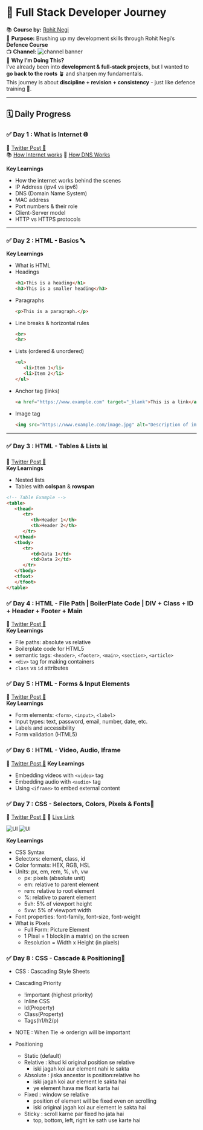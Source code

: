 # 🚀 Full Stack Developer Journey  

📚 **Course by:** [Rohit Negi](https://www.youtube.com/watch?v=1pcikNlDB-4&list=PLQEaRBV9gAFsistSzOgnD4cWgFGRVda4X)  
🎯 **Purpose:** Brushing up my development skills through Rohit Negi’s **Defence Course**  
📺 **Channel:** ![channel banner](/images/image.png)  
🏹 **Why I’m Doing This?**  
I’ve already been into **development & full-stack projects**, but I wanted to **go back to the roots** 🪴 and sharpen my fundamentals.  
This journey is about **discipline + revision + consistency** - just like defence training 💪.

---

## 🗓️ Daily Progress  

### ✅ Day 1 : What is Internet 🌐  
🔗 [Twitter Post 👀](https://x.com/gauravkmaurya09/status/1962591963267641634)  
📚 [How Internet works](https://medium.com/@gauravkmaurya09/how-the-internet-works-a-beginner-friendly-explanation-be334e320aac)
🏹 [How DNS Works](https://medium.com/@gauravkmaurya09/how-dns-works-the-journey-from-a-name-to-an-ip-address-59a59c3a4aab)

**Key Learnings**  
- How the internet works behind the scenes  
- IP Address (ipv4 vs ipv6)  
- DNS (Domain Name System)  
- MAC address  
- Port numbers & their role  
- Client-Server model  
- HTTP vs HTTPS protocols  

---

### ✅ Day 2 : HTML - Basics 🔤  


**Key Learnings**  
- What is HTML
- Headings  
   ```html
   <h1>This is a heading</h1>
   <h3>This is a smaller heading</h3>
   ```  
- Paragraphs  
   ```html
   <p>This is a paragraph.</p>
   ```  
- Line breaks & horizontal rules  
   ```html
   <br>  
   <hr>  
   ```  
- Lists (ordered & unordered)  
   ```html
   <ul>
      <li>Item 1</li>
      <li>Item 2</li>
   </ul>
   ```  
- Anchor tag (links)  
   ```html
   <a href="https://www.example.com" target="_blank">This is a link</a>
   ```  
- Image tag  
   ```html
   <img src="https://www.example.com/image.jpg" alt="Description of image">
   ```  

---

### ✅ Day 3 : HTML - Tables & Lists 📊  
🔗 [Twitter Post 👀](https://x.com/gauravkmaurya09/status/1963245214463590851)  
**Key Learnings**  
- Nested lists  
- Tables with **colspan** & **rowspan**  
```html
<!-- Table Example -->
<table>
   <thead>
      <tr>
         <th>Header 1</th>
         <th>Header 2</th>
      </tr>
   </thead>
   <tbody>
      <tr>
         <td>Data 1</td>
         <td>Data 2</td>
      </tr>
   </tbody>
   <tfoot>
   </tfoot>
</table>
```


### ✅ Day 4 : HTML - File Path | BoilerPlate Code | DIV + Class + ID + Header + Footer + Main  
🔗 [Twitter Post 👀](https://x.com/gauravkmaurya09/status/1963595689025224831)  
**Key Learnings**  
- File paths: absolute vs relative  
- Boilerplate code for HTML5
- semantic tags: `<header>`, `<footer>`, `<main>`, `<section>`, `<article>`
- `<div>` tag for making containers
- `class` vs `id` attributes


### ✅ Day 5 : HTML - Forms & Input Elements  
🔗 [Twitter Post 👀](https://x.com/gauravkmaurya09/status/1963973138128998714)  
**Key Learnings**  
- Form elements: `<form>`, `<input>`, `<label>`
- Input types: text, password, email, number, date, etc.
- Labels and accessibility
- Form validation (HTML5)


### ✅ Day 6 : HTML - Video, Audio, Iframe
🔗 [Twitter Post 👀](https://x.com/gauravkmaurya09/status/1965135204399608257)
**Key Learnings**
- Embedding videos with `<video>` tag
- Embedding audio with `<audio>` tag
- Using `<iframe>` to embed external content


### ✅ Day 7 : CSS - Selectors, Colors, Pixels & Fonts🎨

🔗 [Twitter Post 👀](https://x.com/gauravkmaurya09/status/1964983785766222336)
🏹 [Live Link](https://simplecard009.netlify.app/)

![UI](./images/2.1.png)
![UI](./images/2.png)

**Key Learnings**
- CSS Syntax
- Selectors: element, class, id
- Color formats: HEX, RGB, HSL
- Units: px, em, rem, %, vh, vw
   - px: pixels (absolute unit)
   - em: relative to parent element
   - rem: relative to root element
   - %: relative to parent element
   - 5vh: 5% of viewport height
   - 5vw: 5% of viewport width
- Font properties: font-family, font-size, font-weight
- What is Pixels
   - Full Form: Picture Element
   - 1 Pixel = 1 block(in a matrix) on the screen
   - Resolution = Width x Height (in pixels)



### ✅ Day 8 : CSS - Cascade & Positioning🎨

- CSS : Cascading Style Sheets
- Cascading Priority
   - !important (highest priority)
   - Inline CSS 
   - Id(Property)
   - Class(Property)
   - Tags(h1/h2/p)
- NOTE : When Tie => orderign will be important

- Positioning
   - Static (default)
   - Relative : khud ki original position se relative
      - iski jagah koi aur element nahi le sakta
   - Absolute : jiska ancestor is position:relative ho
      - iski jagah koi aur element le sakta hai
      - ye element hava me float karta hai
   - Fixed :  window se relative
      - position of element will be fixed even on scrolling
      - iski original jagah koi aur element le sakta hai
   - Sticky : scroll karne par fixed ho jata hai
      - top, bottom, left, right ke sath use karte hai